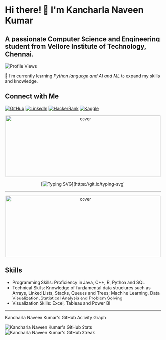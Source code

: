 # Hi there! 👋 I'm Kancharla Naveen Kumar

## A passionate Computer Science and Engineering student from Vellore Institute of Technology, Chennai.

![Profile Views](https://komarev.com/ghpvc/?username=THODESAIPRAJWAL&color=blueviolet)

🌱 I’m currently learning *Python language and AI and ML* to expand my skills and knowledge.

## Connect with Me
[![GitHub](https://img.shields.io/badge/GitHub-Naveen-blue?logo=github&style=flat-square&logoColor=white)](https://github.com/NAVEENDATAANALYST)
[![LinkedIn](https://img.shields.io/badge/LinkedIn-Naveen-blue?logo=linkedin&style=flat-square&logoColor=white)](https://www.linkedin.com/in/kancharla-naveen-kumar-161a04238)
[![HackerRank](https://img.shields.io/badge/HackerRank-Naveen-green?logo=hackerrank&style=flat-square&logoColor=white)](https://www.hackerrank.com/kancharla_navee1?hr_r=1)
[![Kaggle](https://img.shields.io/badge/Kaggle-Naveen-orange?logo=kaggle&style=flat-square&logoColor=white)](https://www.kaggle.com/naveenkumar20bps1137)
<div align="center">
<img width="500" height="200" src="https://miro.medium.com/max/1444/1*Z5-lWkyzcRB5ahgm9qyxvg.png" alt="cover" />
</div>

<div align="center">
  
[![Typing SVG](https://readme-typing-svg.herokuapp.com?size=30&width=1000&lines=Welcome+To+Kancharla+Naveen+Kumar's+GitHub+Profile!)](https://git.io/typing-svg)
 
</div>
<hr>

<div align="center">
<img width="500" height="200" src="https://github.com/ankitjha2711/ankitjha2711/blob/main/animation_500_kxa883sd.gif?raw=true" alt="cover" />
</div>



## Skills
- Programming Skills: Proficiency in Java, C++, R, Python and SQL
- Technical Skills: Knowledge of fundamental data structures such as Arrays, Linked Lists, Stacks, Queues and Trees; Machine Learning, Data Visualization, Statistical Analysis and Problem Solving
- Visualization Skills: Excel, Tableau and Power BI

---

Kancharla Naveen Kumar's GitHub Activity Graph

![Kancharla Naveen Kumar's GitHub Stats](https://github-readme-stats.vercel.app/api?username=NAVEENDATAANALYST&show_icons=true&theme=radical)             ![Kancharla Naveen Kumar's GitHub Streak](https://github-readme-streak-stats.herokuapp.com/?user=NAVEENDATAANALYST&theme=radical)
